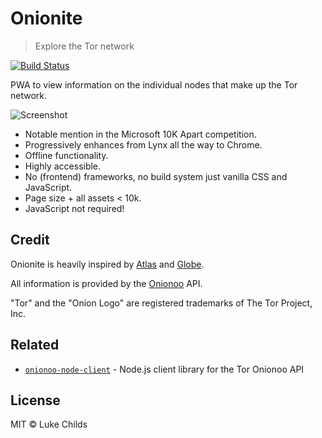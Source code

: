 # Onionite

> Explore the Tor network

[![Build Status](https://travis-ci.org/lukechilds/onionite.svg?branch=master)](https://travis-ci.org/lukechilds/onionite)

PWA to view information on the individual nodes that make up the Tor network.

![Screenshot](https://i.imgur.com/VYaVKhm.png)

- Notable mention in the Microsoft 10K Apart competition.
- Progressively enhances from Lynx all the way to Chrome.
- Offline functionality.
- Highly accessible.
- No (frontend) frameworks, no build system just vanilla CSS and JavaScript.
- Page size + all assets < 10k.
- JavaScript not required!

## Credit

Onionite is heavily inspired by [Atlas](https://gitweb.torproject.org/atlas.git) and [Globe](https://github.com/makepanic/globe).

All information is provided by the [Onionoo](https://onionoo.torproject.org) API.

"Tor" and the "Onion Logo" are registered trademarks of The Tor Project, Inc.

## Related

- [`onionoo-node-client`](https://github.com/lukechilds/onionoo-node-client) - Node.js client library for the Tor Onionoo API

## License

MIT © Luke Childs
